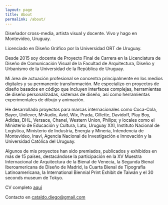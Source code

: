```yaml
---
layout: page
title: About
permalink: /about/
---
```

Diseñador cross-media, artista visual y docente. Vivo y hago en Montevideo, Uruguay.

Licenciado en Diseño Gráfico por la Universidad ORT de Uruguay.

Desde 2015 soy docente de Proyecto Final de Carrera en la Licenciatura de Diseño de Comunicación Visual de la Facultad de Arquitectura, Diseño y Urbanismo de la Universidad de la República de Uruguay.

Mi área de actuación profesional se concentra principalmente en los medios digitales y su permanente transformación. Me especializo en proyectos de diseño basados en código que incluyen interfaces complejas, herramientas de diseño personalizadas, sistemas de diseño, así como herramientas experimentales de dibujo y animación. 

He desarrollado proyectos para marcas internacionales como Coca-Cola, Bayer, Unilever, M-Audio, Avid, Wix, Prada, Gillette, Davidoff, Play Boy, Adidas, DHL, Versace, Chanel, Western Union, Philips; y locales como el Ministerio de Educación y Cultura, Latu, Uruguay XXI, Instituto Nacional de Logística, Ministerio de Industria, Energía y Minería, Intendencia de Montevideo, Inavi, Agencia Nacional de Investigación e Innovación y la Universidad Católica del Uruguay.

Algunos de mis proyectos han sido premiados, publicados y exhibidos en más de 15 países, destacándose la participación en la XV Muestra Internacional de Arquitectura de la Bienal de Venecia, la Segunda Bienal Iberoamericana de Diseño de Madrid, la Cuarta Bienal de Tipografía Latinoamericana, la International Biennial Print Exhibit de Taiwán y el 30 seconds museum de Tokyo.

CV completo [aquí](https://cv.fadu.edu.uy/mod/data/view.php?d=6&rid=557)

Contacto en [cataldo.diego@gmail.com](mailto:cataldo.diego@gmail.com)